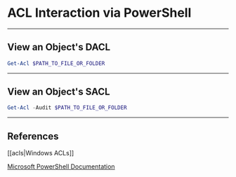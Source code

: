 # ACL Interaction via PowerShell

---

## View an Object's DACL

```powershell
Get-Acl $PATH_TO_FILE_OR_FOLDER
```

---

## View an Object's SACL

```powershell
Get-Acl -Audit $PATH_TO_FILE_OR_FOLDER
```

---

## References

[[acls|Windows ACLs]]

[Microsoft PowerShell Documentation](https://docs.microsoft.com/en-us/powershell/module/microsoft.powershell.security/get-acl?view=powershell-7.2)
